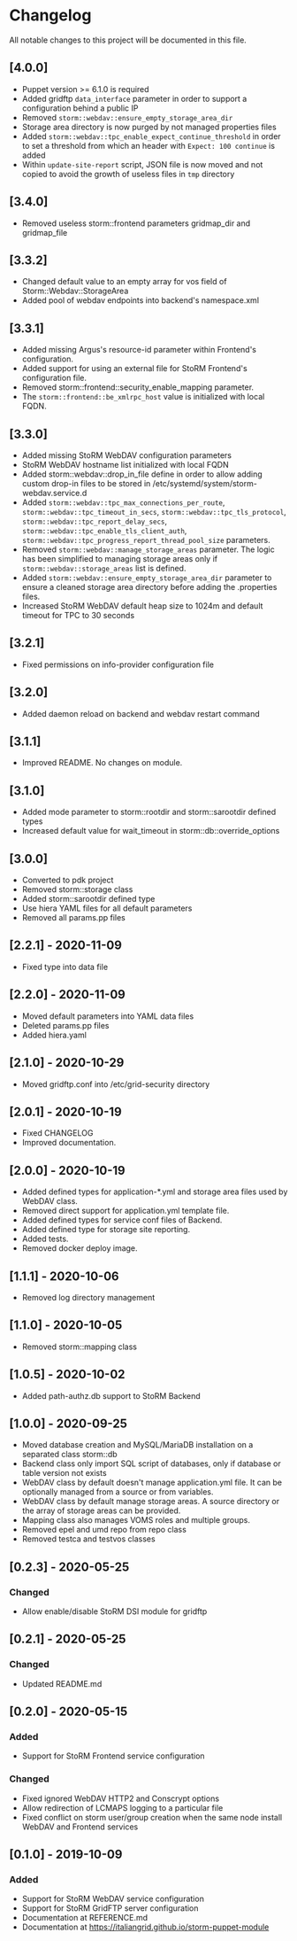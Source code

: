 # Changelog

All notable changes to this project will be documented in this file.

## [4.0.0]

- Puppet version >= 6.1.0 is required
- Added gridftp `data_interface` parameter in order to support a configuration behind a public IP
- Removed `storm::webdav::ensure_empty_storage_area_dir`
- Storage area directory is now purged by not managed properties files
- Added `storm::webdav::tpc_enable_expect_continue_threshold` in order to set a threshold from which an header with `Expect: 100 continue` is added 
- Within `update-site-report` script, JSON file is now moved and not copied to avoid the growth of useless files in `tmp` directory

## [3.4.0]

- Removed useless storm::frontend parameters gridmap_dir and gridmap_file 

## [3.3.2]

- Changed default value to an empty array for vos field of Storm::Webdav::StorageArea
- Added pool of webdav endpoints into backend's namespace.xml

## [3.3.1]

- Added missing Argus's resource-id parameter within Frontend's configuration.
- Added support for using an external file for StoRM Frontend's configuration file.
- Removed storm::frontend::security_enable_mapping parameter.
- The `storm::frontend::be_xmlrpc_host` value is initialized with local FQDN.

## [3.3.0]

- Added missing StoRM WebDAV configuration parameters
- StoRM WebDAV hostname list initialized with local FQDN
- Added storm::webdav::drop_in_file define in order to allow adding custom drop-in files to be stored in /etc/systemd/system/storm-webdav.service.d 
- Added `storm::webdav::tpc_max_connections_per_route`, `storm::webdav::tpc_timeout_in_secs`, `storm::webdav::tpc_tls_protocol`, `storm::webdav::tpc_report_delay_secs`, `storm::webdav::tpc_enable_tls_client_auth`, `storm::webdav::tpc_progress_report_thread_pool_size` parameters.
- Removed `storm::webdav::manage_storage_areas` parameter. The logic has been simplified to managing storage areas only if `storm::webdav::storage_areas` list is defined.
- Added `storm::webdav::ensure_empty_storage_area_dir` parameter to ensure a cleaned storage area directory before adding the .properties files.
- Increased StoRM WebDAV default heap size to 1024m and default timeout for TPC to 30 seconds

## [3.2.1]

- Fixed permissions on info-provider configuration file

## [3.2.0]

- Added daemon reload on backend and webdav restart command

## [3.1.1]

- Improved README. No changes on module.

## [3.1.0]

- Added mode parameter to storm::rootdir and storm::sarootdir defined types
- Increased default value for wait_timeout in storm::db::override_options

## [3.0.0]

- Converted to pdk project
- Removed storm::storage class
- Added storm::sarootdir defined type
- Use hiera YAML files for all default parameters
- Removed all params.pp files

## [2.2.1] - 2020-11-09

- Fixed type into data file

## [2.2.0] - 2020-11-09

- Moved default parameters into YAML data files
- Deleted params.pp files
- Added hiera.yaml

## [2.1.0] - 2020-10-29

- Moved gridftp.conf into /etc/grid-security directory

## [2.0.1] - 2020-10-19

- Fixed CHANGELOG
- Improved documentation.

## [2.0.0] - 2020-10-19

- Added defined types for application-*.yml and storage area files used by WebDAV class.
- Removed direct support for application.yml template file.
- Added defined types for service conf files of Backend.
- Added defined type for storage site reporting.
- Added tests.
- Removed docker deploy image.

## [1.1.1] - 2020-10-06

- Removed log directory management

## [1.1.0] - 2020-10-05

- Removed storm::mapping class

## [1.0.5] - 2020-10-02

- Added path-authz.db support to StoRM Backend

## [1.0.0] - 2020-09-25

- Moved database creation and MySQL/MariaDB installation on a separated class storm::db
- Backend class only import SQL script of databases, only if database or table version not exists
- WebDAV class by default doesn't manage application.yml file. It can be optionally managed from a source or from variables.
- WebDAV class by default manage storage areas. A source directory or the array of storage areas can be provided.
- Mapping class also manages VOMS roles and multiple groups.
- Removed epel and umd repo from repo class
- Removed testca and testvos classes

## [0.2.3] - 2020-05-25

### Changed

- Allow enable/disable StoRM DSI module for gridftp

## [0.2.1] - 2020-05-25

### Changed

- Updated README.md

## [0.2.0] - 2020-05-15

### Added

- Support for StoRM Frontend service configuration

### Changed

- Fixed ignored WebDAV HTTP2 and Conscrypt options
- Allow redirection of LCMAPS logging to a particular file
- Fixed conflict on storm user/group creation when the same node install WebDAV and Frontend services

## [0.1.0] - 2019-10-09

### Added
- Support for StoRM WebDAV service configuration
- Support for StoRM GridFTP server configuration
- Documentation at REFERENCE.md
- Documentation at https://italiangrid.github.io/storm-puppet-module
